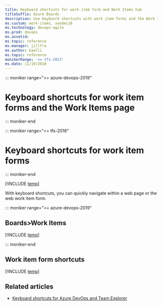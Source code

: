 ```yaml
---
title: Keyboard shortcuts for work item form and Work Items hub 
titleSuffix: Azure Boards
description: Use keyboard shortcuts with work item forms and the Work Items hub
ms.custom: work-items, seodec18
ms.technology: devops-agile
ms.prod: devops
ms.assetid: 
ms.topic: reference
ms.manager: jillfra
ms.author: kaelli
ms.topic: reference
monikerRange: '>= tfs-2013'
ms.date: 11/19/2018
---
```



::: moniker range=">= azure-devops-2019" 
# Keyboard shortcuts for work item forms and the Work Items page
::: moniker-end  

::: moniker range="<= tfs-2018"  
# Keyboard shortcuts for work item forms 
::: moniker-end  

[!INCLUDE [temp](../_shared/version-vsts-tfs-2017-on.md)]

With keyboard shortcuts, you can quickly navigate within a web page or the web work item form. 


::: moniker range=">= azure-devops-2019"

## Boards>Work Items 

[!INCLUDE [temp](../../_shared/keyboard-shortcuts/work-items-page-shortcuts.md)]

::: moniker-end  

## Work item form shortcuts

[!INCLUDE [temp](../../_shared/keyboard-shortcuts/wi-form-shortcuts.md)] 


## Related articles

- [Keyboard shortcuts for Azure DevOps and Team Explorer](../../project/navigation/keyboard-shortcuts.md)